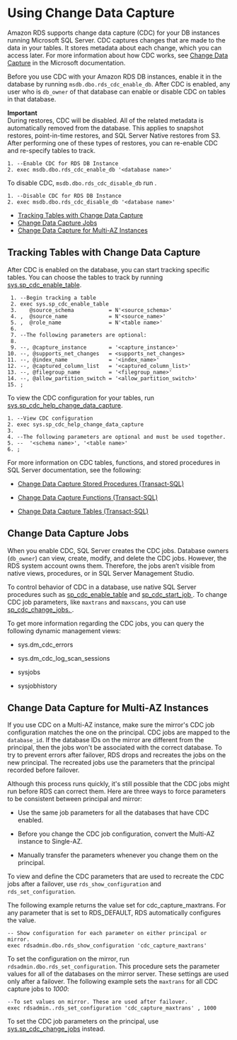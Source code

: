 # Using Change Data Capture<a name="Appendix.SQLServer.CommonDBATasks.CDC"></a>

Amazon RDS supports change data capture \(CDC\) for your DB instances running Microsoft SQL Server\. CDC captures changes that are made to the data in your tables\. It stores metadata about each change, which you can access later\. For more information about how CDC works, see [Change Data Capture](https://docs.microsoft.com/en-us/sql/relational-databases/track-changes/track-data-changes-sql-server#Capture) in the Microsoft documentation\. 

Before you use CDC with your Amazon RDS DB instances, enable it in the database by running `msdb.dbo.rds_cdc_enable_db`\. After CDC is enabled, any user who is `db_owner` of that database can enable or disable CDC on tables in that database\.

**Important**  
During restores, CDC will be disabled\. All of the related metadata is automatically removed from the database\. This applies to snapshot restores, point\-in\-time restores, and SQL Server Native restores from S3\. After performing one of these types of restores, you can re\-enable CDC and re\-specify tables to track\.

```
1. --Enable CDC for RDS DB Instance
2. exec msdb.dbo.rds_cdc_enable_db '<database name>'
```

To disable CDC, `msdb.dbo.rds_cdc_disable_db` run \. 

```
1. --Disable CDC for RDS DB Instance
2. exec msdb.dbo.rds_cdc_disable_db '<database name>'
```


+ [Tracking Tables with Change Data Capture](#Appendix.SQLServer.CommonDBATasks.CDC.tables)
+ [Change Data Capture Jobs](#Appendix.SQLServer.CommonDBATasks.CDC.jobs)
+ [Change Data Capture for Multi\-AZ Instances](#Appendix.SQLServer.CommonDBATasks.CDC.Multi-AZ)

## Tracking Tables with Change Data Capture<a name="Appendix.SQLServer.CommonDBATasks.CDC.tables"></a>

After CDC is enabled on the database, you can start tracking specific tables\. You can choose the tables to track by running [sys\.sp\_cdc\_enable\_table](https://docs.microsoft.com/en-us/sql/relational-databases/system-stored-procedures/sys-sp-cdc-enable-table-transact-sql)\.

```
 1. --Begin tracking a table
 2. exec sys.sp_cdc_enable_table   
 3.    @source_schema           = N'<source_schema>'
 4. ,  @source_name             = N'<source_name>'
 5. ,  @role_name               = N'<table name>'
 6. 
 7. --The following parameters are optional:
 8.  
 9. --, @capture_instance       = '<capture_instance>'
10. --, @supports_net_changes   = <supports_net_changes>
11. --, @index_name             = '<index_name>'
12. --, @captured_column_list   = '<captured_column_list>'
13. --, @filegroup_name         = '<filegroup_name>'
14. --, @allow_partition_switch = '<allow_partition_switch>'
15. ;
```

To view the CDC configuration for your tables, run [sys\.sp\_cdc\_help\_change\_data\_capture](https://docs.microsoft.com/en-us/sql/relational-databases/system-stored-procedures/sys-sp-cdc-help-change-data-capture-transact-sql)\. 

```
1. --View CDC configuration
2. exec sys.sp_cdc_help_change_data_capture 
3. 
4. --The following parameters are optional and must be used together.
5. --  '<schema name>', '<table name>'
6. ;
```

For more information on CDC tables, functions, and stored procedures in SQL Server documentation, see the following:

+ [Change Data Capture Stored Procedures \(Transact\-SQL\)](https://docs.microsoft.com/en-us/sql/relational-databases/system-stored-procedures/change-data-capture-stored-procedures-transact-sql)

+ [Change Data Capture Functions \(Transact\-SQL\)](https://docs.microsoft.com/en-us/sql/relational-databases/system-functions/change-data-capture-functions-transact-sql)

+ [Change Data Capture Tables \(Transact\-SQL\)](https://docs.microsoft.com/en-us/sql/relational-databases/system-tables/change-data-capture-tables-transact-sql)

## Change Data Capture Jobs<a name="Appendix.SQLServer.CommonDBATasks.CDC.jobs"></a>

When you enable CDC, SQL Server creates the CDC jobs\. Database owners \(`db_owner`\) can view, create, modify, and delete the CDC jobs\. However, the RDS system account owns them\. Therefore, the jobs aren’t visible from native views, procedures, or in SQL Server Management Studio\.

To control behavior of CDC in a database, use native SQL Server procedures such as [sp\_cdc\_enable\_table](https://docs.microsoft.com/en-us/sql/relational-databases/system-stored-procedures/sys-sp-cdc-enable-table-transact-sql) and [sp\_cdc\_start\_job ](https://docs.microsoft.com/en-us/sql/relational-databases/system-stored-procedures/sys-sp-cdc-start-job-transact-sql)\. To change CDC job parameters, like `maxtrans` and `maxscans`, you can use [sp\_cdc\_change\_jobs\. ](https://docs.microsoft.com/en-us/sql/relational-databases/system-stored-procedures/sys-sp-cdc-help-jobs-transact-sql)\.

To get more information regarding the CDC jobs, you can query the following dynamic management views: 

+ sys\.dm\_cdc\_errors

+ sys\.dm\_cdc\_log\_scan\_sessions

+ sysjobs

+ sysjobhistory

## Change Data Capture for Multi\-AZ Instances<a name="Appendix.SQLServer.CommonDBATasks.CDC.Multi-AZ"></a>

If you use CDC on a Multi\-AZ instance, make sure the mirror's CDC job configuration matches the one on the principal\. CDC jobs are mapped to the `database_id`\. If the database IDs on the mirror are different from the principal, then the jobs won't be associated with the correct database\. To try to prevent errors after failover, RDS drops and recreates the jobs on the new principal\. The recreated jobs use the parameters that the principal recorded before failover\.

Although this process runs quickly, it's still possible that the CDC jobs might run before RDS can correct them\. Here are three ways to force parameters to be consistent between principal and mirror:

+ Use the same job parameters for all the databases that have CDC enabled\. 

+ Before you change the CDC job configuration, convert the Multi\-AZ instance to Single\-AZ\.

+ Manually transfer the parameters whenever you change them on the principal\.

To view and define the CDC parameters that are used to recreate the CDC jobs after a failover, use `rds_show_configuration` and `rds_set_configuration`\. 

The following example returns the value set for cdc\_capture\_maxtrans\. For any parameter that is set to RDS\_DEFAULT, RDS automatically configures the value\.

```
-- Show configuration for each parameter on either principal or mirror. 
exec rdsadmin.dbo.rds_show_configuration 'cdc_capture_maxtrans'
```

To set the configuration on the mirror, run `rdsadmin.dbo.rds_set_configuration`\. This procedure sets the parameter values for all of the databases on the mirror server\. These settings are used only after a failover\. The following example sets the `maxtrans` for all CDC capture jobs to *1000*:

```
--To set values on mirror. These are used after failover.
exec rdsadmin..rds_set_configuration 'cdc_capture_maxtrans' , 1000
```

To set the CDC job parameters on the principal, use [sys\.sp\_cdc\_change\_jobs](https://docs.microsoft.com/en-us/sql/relational-databases/system-stored-procedures/sys-sp-cdc-help-jobs-transact-sql) instead\. 